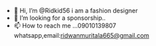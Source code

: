- 👋 Hi, I’m @Ridkid56
i am a fashion designer
- 💞️ I’m looking for a sponsorship..
- 📫 How to reach me ...09010139807 whatsapp,email:ridwanmuritala665@gmail.com

<!---
Ridkid56/Ridkid56 is a ✨ special ✨ repository because its `README.md` (this file) appears on your GitHub profile.
You can click the Preview link to take a look at your changes.
--->

